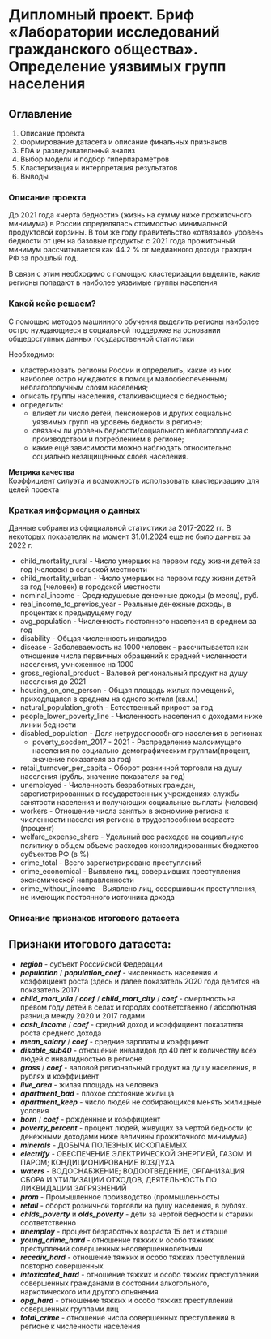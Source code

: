 # Дипломный проект. Бриф «Лаборатории исследований гражданского общества». Определение уязвимых групп населения

## Оглавление  
1. Описание проекта
2. Формирование датасета и описание финальных признаков
3. EDA и разведывательный анализ
4. Выбор модели и подбор гиперпараметров
5. Кластеризация и интерпретация результатов
6. Выводы

### Описание проекта    
  
До 2021 года «черта бедности» (жизнь на сумму ниже прожиточного минимума) в России определялась стоимостью минимальной продуктовой корзины. В том же году правительство «отвязало» уровень бедности от цен на базовые продукты: с 2021 года прожиточный минимум рассчитывается как 44.2 % от медианного дохода граждан РФ за прошлый год.

В связи с этим необходимо с помощью кластеризации выделить, какие регионы попадают в наиболее уязвимые группы населения

### Какой кейс решаем?    

С помощью методов машинного обучения выделить регионы наиболее остро нуждающиеся в социальной поддержке на основании общедоступных данных государственной статистики

Необходимо:
- кластеризовать регионы России и определить, какие из них наиболее
остро нуждаются в помощи малообеспеченным/неблагополучным
слоям населения;
- описать группы населения, сталкивающиеся с бедностью;
- определить:
    - влияет ли число детей, пенсионеров и других социально уязвимых
групп на уровень бедности в регионе;
    - связаны ли уровень бедности/социального неблагополучия с
производством и потреблением в регионе;
    - какие ещё зависимости можно наблюдать относительно
социально незащищённых слоёв населения.

**Метрика качества**     
Коэффициент силуэта и возможность использовать кластеризацию для целей проекта

### Краткая информация о данных
Данные собраны из официальной статистики за 2017-2022 гг. В некоторых показателях на момент 31.01.2024 еще не было данных за 2022 г.

- child_mortality_rural - Число умерших на первом году жизни детей за год (человек) в сельской местности
- child_mortality_urban - Число умерших на первом году жизни детей за год (человек) в городской местности
- nominal_income - Среднедушевые денежные доходы (в месяц), руб.
- real_income_to_previos_year - Реальные денежные доходы, в процентах к предыдущему году		
- avg_population - Численность постоянного населения в среднем за год		
- disability - Общая численность инвалидов	
- disease - Заболеваемость на 1000 человек	- рассчитывается как отношение числа первичных обращений к средней численности населения, умноженное на 1000
- gross_regional_product - Валовой региональный продукт на душу населения до 2021	
- housing_on_one_person - Общая площадь жилых помещений, приходящаяся в среднем на одного жителя (кв.м.)
- natural_population_groth - Естественный прирост за год	
- people_lower_poverty_line - Численность населения с доходами ниже линии бедности
- disabled_population - Доля нетрудоспособного населения в регионах
	- poverty_socdem_2017 - 2021 - Распределение малоимущего населения по социально-демографическим группам(процент, значение показателя за год)
- retail_turnover_per_capita - Оборот розничной торговли на душу населения (рубль, значение показателя за год)
- unemployed - Численность безработных граждан, зарегистрированных в государственных учреждениях службы занятости населения и получающих социальные выплаты (человек)
- workers - Отношение числа занятых в экономике региона к численности населения региона в трудоспособном возрасте (процент)
- welfare_expense_share - Удельный вес расходов на социальную политику в общем объеме расходов консолидированных бюджетов субъектов РФ (в %)
- crime_total - Всего зарегистрировано преступлений	
- crime_economical - Выявлено лиц, совершивших преступления экономической направленности	
- crime_without_income  - Выявлено лиц, совершивших преступления, не имеющих постоянного источника дохода


### Описание признаков итогового датасета
## Признаки итогового датасета:
 - ***region*** - субъект Российской Федерации
 - ***population*** / ***population_coef*** - численность населения и коэффициент роста (здесь и далее показатель 2020 года делится на показатель 2017)
 - ***child_mort_vila*** / ***coef*** / ***child_mort_city*** / ***coef*** - смертность на превом году детей в селах и городах соответственно / абсолютная разница между 2020 и 2017 годами
 - ***cash_income*** / ***coef*** - средний доход и коэффициент показателя роста среднего дохода
 - ***mean_salary*** / ***coef*** - средние зарплаты и коэффциент
 - ***disable_sub40*** - отношение инвалидов до 40 лет к количеству всех людей с инвалидностью в регионе
 - ***gross*** / ***coef*** - валовой региональный продукт на душу населения, в рублях и коэффициент
 - ***live_area*** - жилая площадь на человека
 - ***apartment_bad*** - плохое состояние жилища
 - ***apartment_keep*** - число людей не собирающихся менять жилищные условия
 - ***born*** / ***coef*** - рождённые и коэффициент
 - ***poverty_percent*** - процент людей, живущих за чертой бедности (с денежными доходами ниже величины прожиточного минимума)
 - ***minerals*** - ДОБЫЧА ПОЛЕЗНЫХ ИСКОПАЕМЫХ
 - ***electrify*** - ОБЕСПЕЧЕНИЕ ЭЛЕКТРИЧЕСКОЙ ЭНЕРГИЕЙ, ГАЗОМ И ПАРОМ; КОНДИЦИОНИРОВАНИЕ ВОЗДУХА
 - ***waters*** - ВОДОСНАБЖЕНИЕ; ВОДООТВЕДЕНИЕ, ОРГАНИЗАЦИЯ СБОРА И УТИЛИЗАЦИИ ОТХОДОВ, ДЕЯТЕЛЬНОСТЬ ПО ЛИКВИДАЦИИ ЗАГРЯЗНЕНИЙ
 - ***prom*** - Промышленное производство (промышленность)
 - ***retail*** - оборот розничной торговли на душу населения, в рублях.
 - ***chlds_poverty*** и ***olds_poverty*** - дети за чертой бедности и старики соответственно
 - ***unemploy*** - процент безработных возраста 15 лет и старше
 - ***young_crime_hard***	- отношение тяжких и особо тяжких преступлений совершенных несовершеннолетними
 - ***recediv_hard***	- отношение тяжких и особо тяжких преступлений повторно совершенных
 - ***intoxicated_hard***	- отношение тяжких и особо тяжких преступлений совершенных гражданами в состоянии алкогольного, наркотического или другого опьянения
 - ***opg_hard***	- отношение тяжких и особо тяжких преступлений совершенных группами лиц
 - ***total_crime*** - отношение числа совершенных преступлений в регионе к численности населения